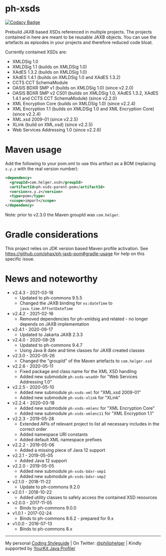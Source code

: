 # ph-xsds

[![Codacy Badge](https://api.codacy.com/project/badge/Grade/8f026db5f326450e8f1726f1160a9085)](https://www.codacy.com/app/philip/ph-xsds?utm_source=github.com&utm_medium=referral&utm_content=phax/ph-xsds&utm_campaign=badger)

Prebuild JAXB based XSDs referenced in multiple projects.
The projects contained in here are meant to be reusable JAXB objects.
You can use the artefacts as episodes in your projects and therefore reduced code bloat.

Currently contained XSDs are:
* XMLDSig 1.0
* XMLDSig 1.1 (builds on XMLDSig 1.0)
* XAdES 1.3.2 (builds on XMLDSig 1.0) 
* XAdES 1.4.1 (builds on XMLDSig 1.0 and XAdES 1.3.2)
* CCTS CCT SchemaModule
* OASIS BDXR SMP v1 (builds on XMLDSig 1.0) (since v2.2.0)
* OASIS BDXR SMP v2 CS01 (builds on XMLDSig 1.0, XAdES 1.3.2, XAdES 1.4.1 and CCTS CCT SchemaModule) (since v2.2.0)
* XML Encryption Core (builds on XMLDSig 1.0) (since v2.2.4)
* XML Encryption 1.1 (builds on XMLDSig 1.0 and XML Encryption Core) (since v2.2.4)
* XML.xsd 2009-01 (since v2.2.5)
* XLink (build on XML.xsd) (since v2.2.5)
* Web Services Addressing 1.0 (since v2.2.6)

# Maven usage

Add the following to your pom.xml to use this artifact as a BOM (replacing `x.y.z` with the real version number):

```xml
<dependency>
  <groupId>com.helger.xsd</groupId>
  <artifactId>ph-xsds-parent-pom</artifactId>
  <version>x.y.z</version>
  <type>pom</type>
  <scope>import</scope>
</dependency>
```

Note: prior to v2.3.0 the Maven groupId was `com.helger`.


# Gradle considerations

This project relies on JDK version based Maven profile activation.
See https://github.com/phax/ph-jaxb-pom#gradle-usage for help on this specific issue. 

# News and noteworthy

* v2.4.3 - 2021-03-18
    * Updated to ph-commons 9.5.5
    * Changed the JAXB binding for `xs:dateTime` to `java.time.OffsetDateTime`
* v2.4.2 - 2021-02-16
    * Removed dependencies for ph-xmldsig and related - no longer depends on JAXB implementation
* v2.4.1 - 2020-09-17
    * Updated to Jakarta JAXB 2.3.3
* v2.4.0 - 2020-08-28
    * Updated to ph-commons 9.4.7
    * Using Java 8 date and time classes for JAXB created classes
* v2.3.0 - 2020-05-26
    * Changed the "groupId" of the Maven artefacts to `com.helger.xsd`
* v2.2.6 - 2020-05-11
    * Fixed package and class name for the XML XSD handling
    * Added new submodule `ph-xsds-wsaddr` for "Web Services Addressing 1.0"
* v2.2.5 - 2020-05-10
    * Added new submodule `ph-xsds-xml` for "XML.xsd 2009-01"
    * Added new submodule `ph-xsds-xlink` for "XLink"
* v2.2.4 - 2020-03-18
    * Added new submodule `ph-xsds-xmlenc` for "XML Encryption Core"
    * Added new submodule `ph-xsds-xmlenc11` for "XML Encryption 1.1"
* v2.2.3 - 2019-05-28
    * Extended APIs of relevant project to list all necessary includes in the correct order
    * Added namespace URI constants
    * Added default XML namespace prefixes 
* v2.2.2 - 2019-05-06
    * Added a missing piece of Java 12 support
* v2.2.1 - 2019-05-05
    * Added Java 12 support
* v2.2.0 - 2019-05-05
    * Added new submodule `ph-xsds-bdxr-smp1`
    * Added new submodule `ph-xsds-bdxr-smp2`
* v2.1.0 - 2018-11-22
    * Update to ph-commons 9.2.0
* v2.0.1 - 2018-10-22
    * Added utility classes to safely access the contained XSD resources
* v2.0.0 - 2017-11-05
    * Binds to ph-commons 9.0.0
* v1.0.1 - 2017-02-24
    * Binds to ph-commons 8.6.2 - prepared for 9.x
* v1.0.0 - 2016-07-13
    * Binds to ph-commons 8.x

---

My personal [Coding Styleguide](https://github.com/phax/meta/blob/master/CodingStyleguide.md) |
On Twitter: <a href="https://twitter.com/philiphelger">@philiphelger</a> |
Kindly supported by [YourKit Java Profiler](https://www.yourkit.com)